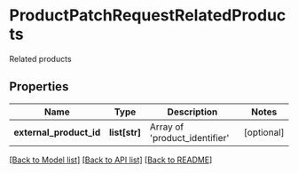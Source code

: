 # ProductPatchRequestRelatedProducts

Related products
## Properties
Name | Type | Description | Notes
------------ | ------------- | ------------- | -------------
**external_product_id** | **list[str]** | Array of &#39;product_identifier&#39; | [optional] 

[[Back to Model list]](../README.md#documentation-for-models) [[Back to API list]](../README.md#documentation-for-api-endpoints) [[Back to README]](../README.md)


